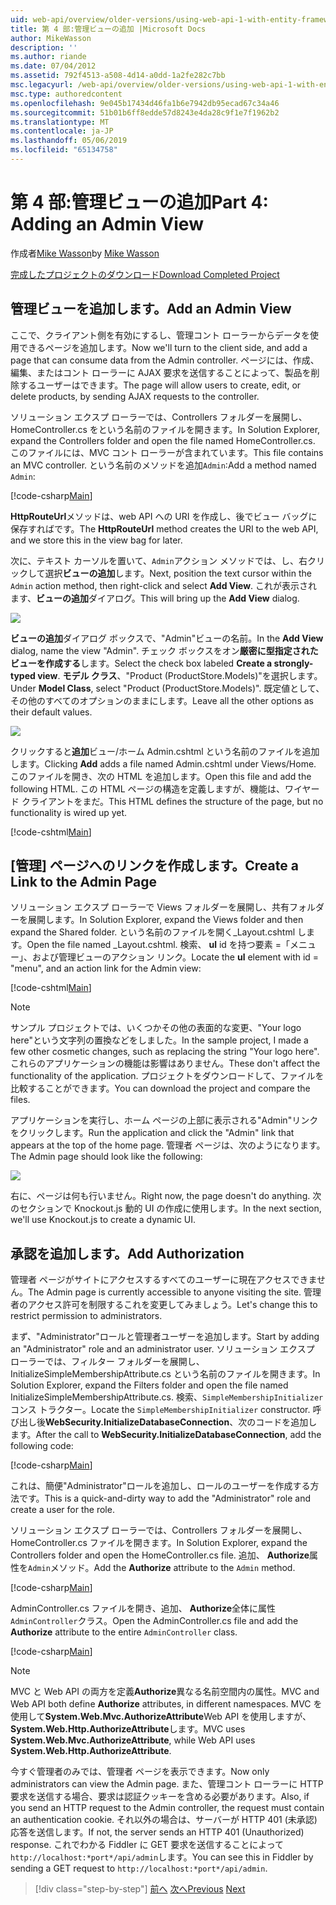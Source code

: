 ```yaml
---
uid: web-api/overview/older-versions/using-web-api-1-with-entity-framework-5/using-web-api-with-entity-framework-part-4
title: 第 4 部:管理ビューの追加 |Microsoft Docs
author: MikeWasson
description: ''
ms.author: riande
ms.date: 07/04/2012
ms.assetid: 792f4513-a508-4d14-a0dd-1a2fe282c7bb
msc.legacyurl: /web-api/overview/older-versions/using-web-api-1-with-entity-framework-5/using-web-api-with-entity-framework-part-4
msc.type: authoredcontent
ms.openlocfilehash: 9e045b17434d46fa1b6e7942db95ecad67c34a46
ms.sourcegitcommit: 51b01b6ff8edde57d8243e4da28c9f1e7f1962b2
ms.translationtype: MT
ms.contentlocale: ja-JP
ms.lasthandoff: 05/06/2019
ms.locfileid: "65134758"
---
```

# <a name="part-4-adding-an-admin-view"></a><span data-ttu-id="445a4-102">第 4 部:管理ビューの追加</span><span class="sxs-lookup"><span data-stu-id="445a4-102">Part 4: Adding an Admin View</span></span>

<span data-ttu-id="445a4-103">作成者[Mike Wasson](https://github.com/MikeWasson)</span><span class="sxs-lookup"><span data-stu-id="445a4-103">by [Mike Wasson](https://github.com/MikeWasson)</span></span>

[<span data-ttu-id="445a4-104">完成したプロジェクトのダウンロード</span><span class="sxs-lookup"><span data-stu-id="445a4-104">Download Completed Project</span></span>](http://code.msdn.microsoft.com/ASP-NET-Web-API-with-afa30545)

## <a name="add-an-admin-view"></a><span data-ttu-id="445a4-105">管理ビューを追加します。</span><span class="sxs-lookup"><span data-stu-id="445a4-105">Add an Admin View</span></span>

<span data-ttu-id="445a4-106">ここで、クライアント側を有効にするし、管理コント ローラーからデータを使用できるページを追加します。</span><span class="sxs-lookup"><span data-stu-id="445a4-106">Now we'll turn to the client side, and add a page that can consume data from the Admin controller.</span></span> <span data-ttu-id="445a4-107">ページには、作成、編集、またはコント ローラーに AJAX 要求を送信することによって、製品を削除するユーザーはできます。</span><span class="sxs-lookup"><span data-stu-id="445a4-107">The page will allow users to create, edit, or delete products, by sending AJAX requests to the controller.</span></span>

<span data-ttu-id="445a4-108">ソリューション エクスプ ローラーでは、Controllers フォルダーを展開し、HomeController.cs をという名前のファイルを開きます。</span><span class="sxs-lookup"><span data-stu-id="445a4-108">In Solution Explorer, expand the Controllers folder and open the file named HomeController.cs.</span></span> <span data-ttu-id="445a4-109">このファイルには、MVC コント ローラーが含まれています。</span><span class="sxs-lookup"><span data-stu-id="445a4-109">This file contains an MVC controller.</span></span> <span data-ttu-id="445a4-110">という名前のメソッドを追加`Admin`:</span><span class="sxs-lookup"><span data-stu-id="445a4-110">Add a method named `Admin`:</span></span>

[!code-csharp[Main](using-web-api-with-entity-framework-part-4/samples/sample1.cs)]

<span data-ttu-id="445a4-111">**HttpRouteUrl**メソッドは、web API への URI を作成し、後でビュー バッグに保存すればです。</span><span class="sxs-lookup"><span data-stu-id="445a4-111">The **HttpRouteUrl** method creates the URI to the web API, and we store this in the view bag for later.</span></span>

<span data-ttu-id="445a4-112">次に、テキスト カーソルを置いて、`Admin`アクション メソッドでは、し、右クリックして選択**ビューの追加**します。</span><span class="sxs-lookup"><span data-stu-id="445a4-112">Next, position the text cursor within the `Admin` action method, then right-click and select **Add View**.</span></span> <span data-ttu-id="445a4-113">これが表示されます、**ビューの追加**ダイアログ。</span><span class="sxs-lookup"><span data-stu-id="445a4-113">This will bring up the **Add View** dialog.</span></span>

![](using-web-api-with-entity-framework-part-4/_static/image1.png)

<span data-ttu-id="445a4-114">**ビューの追加**ダイアログ ボックスで、"Admin"ビューの名前。</span><span class="sxs-lookup"><span data-stu-id="445a4-114">In the **Add View** dialog, name the view "Admin".</span></span> <span data-ttu-id="445a4-115">チェック ボックスをオン**厳密に型指定されたビューを作成する**します。</span><span class="sxs-lookup"><span data-stu-id="445a4-115">Select the check box labeled **Create a strongly-typed view**.</span></span> <span data-ttu-id="445a4-116">**モデル クラス**、"Product (ProductStore.Models)"を選択します。</span><span class="sxs-lookup"><span data-stu-id="445a4-116">Under **Model Class**, select "Product (ProductStore.Models)".</span></span> <span data-ttu-id="445a4-117">既定値として、その他のすべてのオプションのままにします。</span><span class="sxs-lookup"><span data-stu-id="445a4-117">Leave all the other options as their default values.</span></span>

![](using-web-api-with-entity-framework-part-4/_static/image2.png)

<span data-ttu-id="445a4-118">クリックすると**追加**ビュー/ホーム Admin.cshtml という名前のファイルを追加します。</span><span class="sxs-lookup"><span data-stu-id="445a4-118">Clicking **Add** adds a file named Admin.cshtml under Views/Home.</span></span> <span data-ttu-id="445a4-119">このファイルを開き、次の HTML を追加します。</span><span class="sxs-lookup"><span data-stu-id="445a4-119">Open this file and add the following HTML.</span></span> <span data-ttu-id="445a4-120">この HTML ページの構造を定義しますが、機能は、ワイヤード クライアントをまだ。</span><span class="sxs-lookup"><span data-stu-id="445a4-120">This HTML defines the structure of the page, but no functionality is wired up yet.</span></span>

[!code-cshtml[Main](using-web-api-with-entity-framework-part-4/samples/sample2.cshtml)]

## <a name="create-a-link-to-the-admin-page"></a><span data-ttu-id="445a4-121">[管理] ページへのリンクを作成します。</span><span class="sxs-lookup"><span data-stu-id="445a4-121">Create a Link to the Admin Page</span></span>

<span data-ttu-id="445a4-122">ソリューション エクスプ ローラーで Views フォルダーを展開し、共有フォルダーを展開します。</span><span class="sxs-lookup"><span data-stu-id="445a4-122">In Solution Explorer, expand the Views folder and then expand the Shared folder.</span></span> <span data-ttu-id="445a4-123">という名前のファイルを開く\_Layout.cshtml します。</span><span class="sxs-lookup"><span data-stu-id="445a4-123">Open the file named \_Layout.cshtml.</span></span> <span data-ttu-id="445a4-124">検索、 **ul** id を持つ要素 =「メニュー」、および管理ビューのアクション リンク。</span><span class="sxs-lookup"><span data-stu-id="445a4-124">Locate the **ul** element with id = "menu", and an action link for the Admin view:</span></span>

[!code-cshtml[Main](using-web-api-with-entity-framework-part-4/samples/sample3.cshtml)]

> [!NOTE]
> <span data-ttu-id="445a4-125">サンプル プロジェクトでは、いくつかその他の表面的な変更、"Your logo here"という文字列の置換などをしました。</span><span class="sxs-lookup"><span data-stu-id="445a4-125">In the sample project, I made a few other cosmetic changes, such as replacing the string "Your logo here".</span></span> <span data-ttu-id="445a4-126">これらのアプリケーションの機能は影響はありません。</span><span class="sxs-lookup"><span data-stu-id="445a4-126">These don't affect the functionality of the application.</span></span> <span data-ttu-id="445a4-127">プロジェクトをダウンロードして、ファイルを比較することができます。</span><span class="sxs-lookup"><span data-stu-id="445a4-127">You can download the project and compare the files.</span></span>

<span data-ttu-id="445a4-128">アプリケーションを実行し、ホーム ページの上部に表示される"Admin"リンクをクリックします。</span><span class="sxs-lookup"><span data-stu-id="445a4-128">Run the application and click the "Admin" link that appears at the top of the home page.</span></span> <span data-ttu-id="445a4-129">管理者 ページは、次のようになります。</span><span class="sxs-lookup"><span data-stu-id="445a4-129">The Admin page should look like the following:</span></span>

![](using-web-api-with-entity-framework-part-4/_static/image3.png)

<span data-ttu-id="445a4-130">右に、ページは何も行いません。</span><span class="sxs-lookup"><span data-stu-id="445a4-130">Right now, the page doesn't do anything.</span></span> <span data-ttu-id="445a4-131">次のセクションで Knockout.js 動的 UI の作成に使用します。</span><span class="sxs-lookup"><span data-stu-id="445a4-131">In the next section, we'll use Knockout.js to create a dynamic UI.</span></span>

## <a name="add-authorization"></a><span data-ttu-id="445a4-132">承認を追加します。</span><span class="sxs-lookup"><span data-stu-id="445a4-132">Add Authorization</span></span>

<span data-ttu-id="445a4-133">管理者 ページがサイトにアクセスするすべてのユーザーに現在アクセスできません。</span><span class="sxs-lookup"><span data-stu-id="445a4-133">The Admin page is currently accessible to anyone visiting the site.</span></span> <span data-ttu-id="445a4-134">管理者のアクセス許可を制限するこれを変更してみましょう。</span><span class="sxs-lookup"><span data-stu-id="445a4-134">Let's change this to restrict permission to administrators.</span></span>

<span data-ttu-id="445a4-135">まず、"Administrator"ロールと管理者ユーザーを追加します。</span><span class="sxs-lookup"><span data-stu-id="445a4-135">Start by adding an "Administrator" role and an administrator user.</span></span> <span data-ttu-id="445a4-136">ソリューション エクスプ ローラーでは、フィルター フォルダーを展開し、InitializeSimpleMembershipAttribute.cs という名前のファイルを開きます。</span><span class="sxs-lookup"><span data-stu-id="445a4-136">In Solution Explorer, expand the Filters folder and open the file named InitializeSimpleMembershipAttribute.cs.</span></span> <span data-ttu-id="445a4-137">検索、`SimpleMembershipInitializer`コンス トラクター。</span><span class="sxs-lookup"><span data-stu-id="445a4-137">Locate the `SimpleMembershipInitializer` constructor.</span></span> <span data-ttu-id="445a4-138">呼び出し後**WebSecurity.InitializeDatabaseConnection**、次のコードを追加します。</span><span class="sxs-lookup"><span data-stu-id="445a4-138">After the call to **WebSecurity.InitializeDatabaseConnection**, add the following code:</span></span>

[!code-csharp[Main](using-web-api-with-entity-framework-part-4/samples/sample4.cs)]

<span data-ttu-id="445a4-139">これは、簡便"Administrator"ロールを追加し、ロールのユーザーを作成する方法です。</span><span class="sxs-lookup"><span data-stu-id="445a4-139">This is a quick-and-dirty way to add the "Administrator" role and create a user for the role.</span></span>

<span data-ttu-id="445a4-140">ソリューション エクスプ ローラーでは、Controllers フォルダーを展開し、HomeController.cs ファイルを開きます。</span><span class="sxs-lookup"><span data-stu-id="445a4-140">In Solution Explorer, expand the Controllers folder and open the HomeController.cs file.</span></span> <span data-ttu-id="445a4-141">追加、 **Authorize**属性を`Admin`メソッド。</span><span class="sxs-lookup"><span data-stu-id="445a4-141">Add the **Authorize** attribute to the `Admin` method.</span></span>

[!code-csharp[Main](using-web-api-with-entity-framework-part-4/samples/sample5.cs)]

<span data-ttu-id="445a4-142">AdminController.cs ファイルを開き、追加、 **Authorize**全体に属性`AdminController`クラス。</span><span class="sxs-lookup"><span data-stu-id="445a4-142">Open the AdminController.cs file and add the **Authorize** attribute to the entire `AdminController` class.</span></span>

[!code-csharp[Main](using-web-api-with-entity-framework-part-4/samples/sample6.cs)]

> [!NOTE]
> <span data-ttu-id="445a4-143">MVC と Web API の両方を定義**Authorize**異なる名前空間内の属性。</span><span class="sxs-lookup"><span data-stu-id="445a4-143">MVC and Web API both define **Authorize** attributes, in different namespaces.</span></span> <span data-ttu-id="445a4-144">MVC を使用して**System.Web.Mvc.AuthorizeAttribute**Web API を使用しますが、 **System.Web.Http.AuthorizeAttribute**します。</span><span class="sxs-lookup"><span data-stu-id="445a4-144">MVC uses **System.Web.Mvc.AuthorizeAttribute**, while Web API uses **System.Web.Http.AuthorizeAttribute**.</span></span>

<span data-ttu-id="445a4-145">今すぐ管理者のみでは、管理者 ページを表示できます。</span><span class="sxs-lookup"><span data-stu-id="445a4-145">Now only administrators can view the Admin page.</span></span> <span data-ttu-id="445a4-146">また、管理コント ローラーに HTTP 要求を送信する場合、要求は認証クッキーを含める必要があります。</span><span class="sxs-lookup"><span data-stu-id="445a4-146">Also, if you send an HTTP request to the Admin controller, the request must contain an authentication cookie.</span></span> <span data-ttu-id="445a4-147">それ以外の場合は、サーバーが HTTP 401 (未承認) 応答を送信します。</span><span class="sxs-lookup"><span data-stu-id="445a4-147">If not, the server sends an HTTP 401 (Unauthorized) response.</span></span> <span data-ttu-id="445a4-148">これでわかる Fiddler に GET 要求を送信することによって`http://localhost:*port*/api/admin`します。</span><span class="sxs-lookup"><span data-stu-id="445a4-148">You can see this in Fiddler by sending a GET request to `http://localhost:*port*/api/admin`.</span></span>

> [!div class="step-by-step"]
> <span data-ttu-id="445a4-149">[前へ](using-web-api-with-entity-framework-part-3.md)
> [次へ](using-web-api-with-entity-framework-part-5.md)</span><span class="sxs-lookup"><span data-stu-id="445a4-149">[Previous](using-web-api-with-entity-framework-part-3.md)
[Next](using-web-api-with-entity-framework-part-5.md)</span></span>
